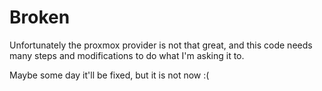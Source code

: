 # Broken

Unfortunately the proxmox provider is not that great, and this code needs many steps and modifications to do what I'm asking it to.

Maybe some day it'll be fixed, but it is not now :(
